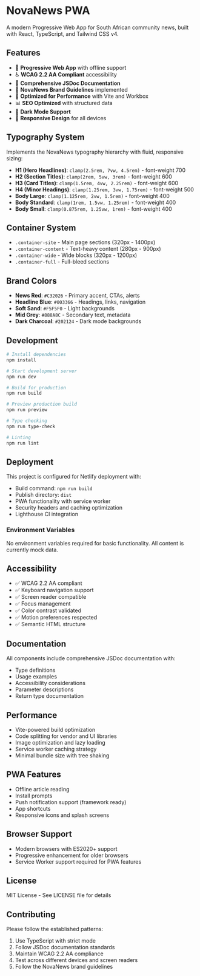 # NovaNews PWA

A modern Progressive Web App for South African community news, built with React, TypeScript, and Tailwind CSS v4.

## Features

- 📱 **Progressive Web App** with offline support
- ♿ **WCAG 2.2 AA Compliant** accessibility
- 📖 **Comprehensive JSDoc Documentation**
- 🎨 **NovaNews Brand Guidelines** implemented
- 🚀 **Optimized for Performance** with Vite and Workbox
- 📊 **SEO Optimized** with structured data
- 🌙 **Dark Mode Support**
- 📱 **Responsive Design** for all devices

## Typography System

Implements the NovaNews typography hierarchy with fluid, responsive sizing:

- **H1 (Hero Headlines)**: `clamp(2.5rem, 7vw, 4.5rem)` - font-weight 700
- **H2 (Section Titles)**: `clamp(2rem, 5vw, 3rem)` - font-weight 600  
- **H3 (Card Titles)**: `clamp(1.5rem, 4vw, 2.25rem)` - font-weight 600
- **H4 (Minor Headings)**: `clamp(1.25rem, 3vw, 1.75rem)` - font-weight 500
- **Body Large**: `clamp(1.125rem, 2vw, 1.5rem)` - font-weight 400
- **Body Standard**: `clamp(1rem, 1.5vw, 1.25rem)` - font-weight 400
- **Body Small**: `clamp(0.875rem, 1.25vw, 1rem)` - font-weight 400

## Container System

- `.container-site` - Main page sections (320px - 1400px)
- `.container-content` - Text-heavy content (280px - 900px) 
- `.container-wide` - Wide blocks (320px - 1200px)
- `.container-full` - Full-bleed sections

## Brand Colors

- **News Red**: `#C32026` - Primary accent, CTAs, alerts
- **Headline Blue**: `#003366` - Headings, links, navigation
- **Soft Sand**: `#F5F5F0` - Light backgrounds  
- **Mid Grey**: `#888A8C` - Secondary text, metadata
- **Dark Charcoal**: `#202124` - Dark mode backgrounds

## Development

```bash
# Install dependencies
npm install

# Start development server
npm run dev

# Build for production
npm run build

# Preview production build
npm run preview

# Type checking
npm run type-check

# Linting
npm run lint
```

## Deployment

This project is configured for Netlify deployment with:

- Build command: `npm run build`
- Publish directory: `dist`
- PWA functionality with service worker
- Security headers and caching optimization
- Lighthouse CI integration

### Environment Variables

No environment variables required for basic functionality. All content is currently mock data.

## Accessibility

- ✅ WCAG 2.2 AA compliant
- ✅ Keyboard navigation support
- ✅ Screen reader compatible  
- ✅ Focus management
- ✅ Color contrast validated
- ✅ Motion preferences respected
- ✅ Semantic HTML structure

## Documentation

All components include comprehensive JSDoc documentation with:

- Type definitions
- Usage examples
- Accessibility considerations
- Parameter descriptions
- Return type documentation

## Performance

- Vite-powered build optimization
- Code splitting for vendor and UI libraries
- Image optimization and lazy loading
- Service worker caching strategy
- Minimal bundle size with tree shaking

## PWA Features

- Offline article reading
- Install prompts
- Push notification support (framework ready)
- App shortcuts
- Responsive icons and splash screens

## Browser Support

- Modern browsers with ES2020+ support
- Progressive enhancement for older browsers
- Service Worker support required for PWA features

## License

MIT License - See LICENSE file for details

## Contributing

Please follow the established patterns:

1. Use TypeScript with strict mode
2. Follow JSDoc documentation standards
3. Maintain WCAG 2.2 AA compliance
4. Test across different devices and screen readers
5. Follow the NovaNews brand guidelines